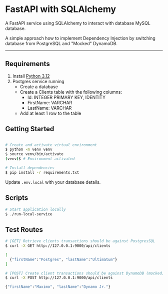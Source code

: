 # FastAPI with SQLAlchemy

A FastAPI service using SQLAlchemy to interact with database MySQL database.

A simple approach how to implement Dependency Injection by switching database from PostgreSQL and "Mocked" DynamoDB.

---

## Requirements

1. Install [Python 3.12](https://www.python.org/)
2. Postgres service running
    - Create a database
    - Create a Clients table with the following columns:
        - Id: INTEGER PRIMARY KEY, IDENTITY
        - FirstName: VARCHAR
        - LastName: VARCHAR
    - Add at least 1 row to the table

## Getting Started

```bash

# Create and activate virtual environment
$ python -m venv venv
$ source venv/bin/activate
(venv)$ # Environment activated

# Install dependencies
$ pip install -r requirements.txt
```

Update `.env.local` with your database details.

## Scripts

```bash
# Start application locally
$ ./run-local-service
```

## Test Routes

```bash
# [GET] Retrieve clients transactions should be against PostgresSQL
$ curl -X GET http://127.0.0.1:9000/api/clients

[
  {"firstName":"Postgres", "lastName":"Ultimatum"}
]

# [POST] Create client transactions should be against DynamoDB (mocked)
$ curl -X POST http://127.0.0.1:9000/api/clients

{"firstName":"Maximo", "lastName":"Dynamo Jr."}
```
